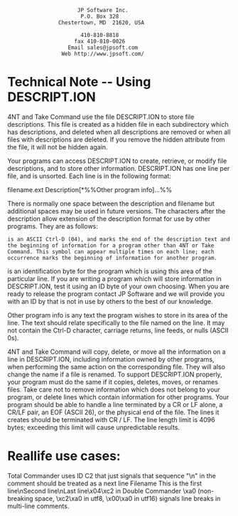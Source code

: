                           JP Software Inc.
                           P.O. Box 328
                    Chestertown, MD  21620, USA

                           410-810-8818
                         fax 410-810-0026
                       Email sales@jpsoft.com
                     Web http://www.jpsoft.com/

# Technical Note -- Using DESCRIPT.ION

4NT and Take Command use the file DESCRIPT.ION to store file descriptions. This file is created as a hidden file in each subdirectory which has descriptions, and deleted when all descriptions are removed or when all files with descriptions are deleted. If you remove the hidden attribute from the file, it will not be hidden again.

Your programs can access DESCRIPT.ION to create, retrieve, or modify file descriptions, and to store other information. DESCRIPT.ION has one line per file, and is unsorted. Each line is in the following format:

   filename.ext Description[*%%<ID>Other program info]...<CR><LF>%%

There is normally one space between the description and filename but additional spaces may be used in future versions. The characters after the description allow extension of the description format for use by other programs. They are as follows:

	is an ASCII Ctrl-D (04), and marks the end of the description text and the beginning of information for a program other than 4NT or Take Command. This symbol can appear multiple times on each line; each occurrence marks the beginning of information for another program.

<ID> is an identification byte for the program which is using this area of the particular line. If you are writing a program which will store information in DESCRIPT.ION, test it using an ID byte of your own choosing. When you are ready to release the program contact JP Software and we will provide you with an ID by that is not in use by others to the best of our knowledge.

   Other program info is any text the program wishes to store in its
   area of the line.  The text should relate specifically to the file
   named on the line.  It may not contain the Ctrl-D character,
   carriage returns, line feeds, or nulls (ASCII 0s).

4NT and Take Command will copy, delete, or move all the information on a line in DESCRIPT.ION, including information owned by other programs, when performing the same action on the corresponding file. They will also change the name if a file is renamed. To support DESCRIPT.ION properly, your program must do the same if it copies, deletes, moves, or renames files. Take care not to remove information which does not belong to your program, or delete lines which contain information for other programs. Your program should be able to handle a line terminated by a CR or LF alone, a CR/LF pair, an EOF (ASCII 26), or the physical end of the file. The lines it creates should be terminated with CR / LF. The line length limit is 4096 bytes; exceeding this limit will cause unpredictable results.

# Reallife use cases:
Total Commander uses ID C2 that just signals that sequence "\n" in the comment should be treated as a next line 
    Filename This is the first line\\nSecond line\\nLast line\x04\xc2
in Double Commander \xa0 (non-breaking space, \xc2\xa0 in utf8, \x00\xa0 in utf16) signals line breaks in multi-line comments.
